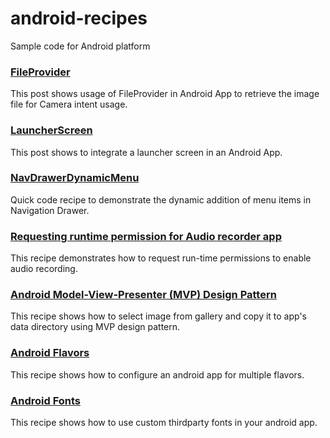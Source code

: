 # android-recipes
Sample code for Android platform

### [FileProvider](https://github.com/ptyagicodecamp/android-recipes/blob/develop/FileProvider/README.md)
This post shows usage of FileProvider in Android App to retrieve the image file for Camera intent usage.

### [LauncherScreen](https://github.com/ptyagicodecamp/android-recipes/tree/develop/LauncherScreen)
This post shows to integrate a launcher screen in an Android App.

### [NavDrawerDynamicMenu](https://github.com/ptyagicodecamp/android-recipes/tree/develop/NavDrawerDynamicMenu)
Quick code recipe to demonstrate the dynamic addition of menu items in Navigation Drawer.

### [Requesting runtime permission for Audio recorder app](https://ptyagicodecamp.github.io/requesting-audio-permission-at-runtime.html)
This recipe demonstrates how to request run-time permissions to enable audio recording.

### [Android Model-View-Presenter (MVP) Design Pattern](https://github.com/ptyagicodecamp/android-recipes/tree/develop/CopyGalleryPic)
This recipe shows how to select image from gallery and copy it to app's data directory using MVP design pattern.

### [Android Flavors](https://github.com/ptyagicodecamp/android-recipes/tree/develop/Flavors)
This recipe shows how to configure an android app for multiple flavors.

### [Android Fonts](https://github.com/ptyagicodecamp/android-recipes/tree/develop/Fonts)
This recipe shows how to use custom thirdparty fonts in your android app.
